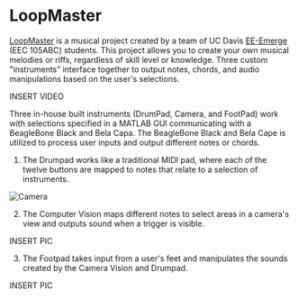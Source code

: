 # LoopMaster

[LoopMaster](https://neilkatahira.github.io/EE-Emerge-2020-Loopmaster/) is a musical project created by a team of UC Davis [EE-Emerge](https://www.ece.ucdavis.edu/ieee/home/ee-emerge/) (EEC 105ABC) students. This project allows you to create your own musical melodies or riffs, regardless of skill level or knowledge. Three custom "instruments" interface together to output notes, chords, and audio manipulations based on the user's selections.


INSERT VIDEO  

Three in-house built instruments (DrumPad, Camera, and FootPad) work with selections specified in a MATLAB GUI communicating with a BeagleBone Black and Bela Capa.  The BeagleBone Black and Bela Cape is utilized to process user inputs and output different notes or chords.

1. The Drumpad works like a traditional MIDI pad, where each of the twelve buttons are mapped to notes that relate to a selection of instruments.  

 ![Camera](https://github.com/neilkatahira/EE-Emerge-2020-Loopmaster/blob/master/pictures/Camera%20Hub.jpg)
 
 
2. The Computer Vision maps different notes to select areas in a camera's view and outputs sound when a trigger is visible.  

INSERT PIC  
 
 
3. The Footpad takes input from a user's feet and manipulates the sounds created by the Camera Vision and Drumpad.  
 
 INSERT PIC  
